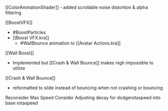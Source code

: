 [[ColorAnimationShader]]
	- added scrollable noise distortion & alpha filtering

[[BoostVFX]]
- #BoostParticles
- [[Boost VFX.kra]]
	- #WallBounce animation to [[Avatar Actions.kra]]

[[Wall Boost]]
- Implemented but [[Crash & Wall Bounce]] makes nigh impossible to utilize

[[Crash & Wall Bounce]]
- reformatted to slide instead of bouncing when not crashing or bouncing


Reconsider Max Speed
Consider Adjusting decay for dodgerotaspeed into base rotaspeed